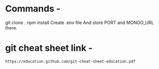 # Commands - 
  git clone <url> .
  npm install
  Create .env file And store PORT and MONGO_URL there.






# git cheat sheet link - 
    https://education.github.com/git-cheat-sheet-education.pdf
  
